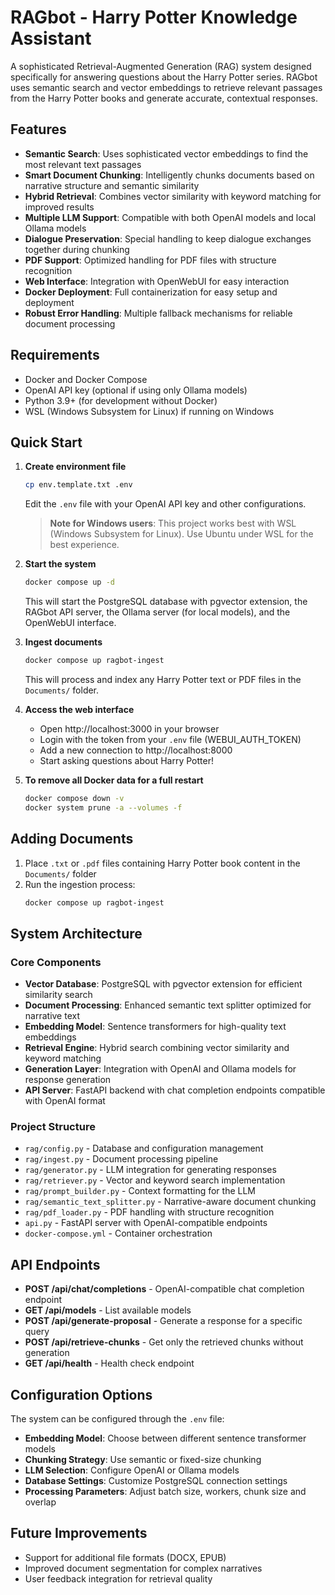 # RAGbot - Harry Potter Knowledge Assistant

A sophisticated Retrieval-Augmented Generation (RAG) system designed specifically for answering questions about the Harry Potter series. RAGbot uses semantic search and vector embeddings to retrieve relevant passages from the Harry Potter books and generate accurate, contextual responses.

## Features

- **Semantic Search**: Uses sophisticated vector embeddings to find the most relevant text passages
- **Smart Document Chunking**: Intelligently chunks documents based on narrative structure and semantic similarity
- **Hybrid Retrieval**: Combines vector similarity with keyword matching for improved results
- **Multiple LLM Support**: Compatible with both OpenAI models and local Ollama models
- **Dialogue Preservation**: Special handling to keep dialogue exchanges together during chunking
- **PDF Support**: Optimized handling for PDF files with structure recognition
- **Web Interface**: Integration with OpenWebUI for easy interaction
- **Docker Deployment**: Full containerization for easy setup and deployment
- **Robust Error Handling**: Multiple fallback mechanisms for reliable document processing

## Requirements

- Docker and Docker Compose
- OpenAI API key (optional if using only Ollama models)
- Python 3.9+ (for development without Docker)
- WSL (Windows Subsystem for Linux) if running on Windows

## Quick Start

1. **Create environment file**
   ```bash
   cp env.template.txt .env
   ```
   Edit the `.env` file with your OpenAI API key and other configurations.
   
   > **Note for Windows users**: This project works best with WSL (Windows Subsystem for Linux). Use Ubuntu under WSL for the best experience.

2. **Start the system**
   ```bash
   docker compose up -d
   ```
   This will start the PostgreSQL database with pgvector extension, the RAGbot API server, the Ollama server (for local models), and the OpenWebUI interface.

3. **Ingest documents**
   ```bash
   docker compose up ragbot-ingest
   ```
   This will process and index any Harry Potter text or PDF files in the `Documents/` folder.

4. **Access the web interface**
   - Open http://localhost:3000 in your browser
   - Login with the token from your `.env` file (WEBUI_AUTH_TOKEN)
   - Add a new connection to http://localhost:8000
   - Start asking questions about Harry Potter!

5. **To remove all Docker data for a full restart**
   ```bash
   docker compose down -v
   docker system prune -a --volumes -f
   ```

## Adding Documents

1. Place `.txt` or `.pdf` files containing Harry Potter book content in the `Documents/` folder
2. Run the ingestion process:
   ```bash
   docker compose up ragbot-ingest
   ```

## System Architecture

### Core Components

- **Vector Database**: PostgreSQL with pgvector extension for efficient similarity search
- **Document Processing**: Enhanced semantic text splitter optimized for narrative text
- **Embedding Model**: Sentence transformers for high-quality text embeddings
- **Retrieval Engine**: Hybrid search combining vector similarity and keyword matching
- **Generation Layer**: Integration with OpenAI and Ollama models for response generation
- **API Server**: FastAPI backend with chat completion endpoints compatible with OpenAI format

### Project Structure

- `rag/config.py` - Database and configuration management
- `rag/ingest.py` - Document processing pipeline
- `rag/generator.py` - LLM integration for generating responses
- `rag/retriever.py` - Vector and keyword search implementation
- `rag/prompt_builder.py` - Context formatting for the LLM
- `rag/semantic_text_splitter.py` - Narrative-aware document chunking
- `rag/pdf_loader.py` - PDF handling with structure recognition
- `api.py` - FastAPI server with OpenAI-compatible endpoints
- `docker-compose.yml` - Container orchestration

## API Endpoints

- **POST /api/chat/completions** - OpenAI-compatible chat completion endpoint
- **GET /api/models** - List available models
- **POST /api/generate-proposal** - Generate a response for a specific query
- **POST /api/retrieve-chunks** - Get only the retrieved chunks without generation
- **GET /api/health** - Health check endpoint

## Configuration Options

The system can be configured through the `.env` file:

- **Embedding Model**: Choose between different sentence transformer models
- **Chunking Strategy**: Use semantic or fixed-size chunking
- **LLM Selection**: Configure OpenAI or Ollama models
- **Database Settings**: Customize PostgreSQL connection settings
- **Processing Parameters**: Adjust batch size, workers, chunk size and overlap

## Future Improvements

- Support for additional file formats (DOCX, EPUB)
- Improved document segmentation for complex narratives
- User feedback integration for retrieval quality